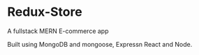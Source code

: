 # Redux-Store
A fullstack MERN E-commerce app

Built using MongoDB and mongoose, Expressn React and Node.
